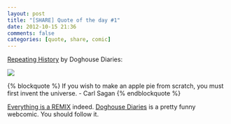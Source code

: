 ```yaml
---
layout: post
title: "[SHARE] Quote of the day #1"
date: 2012-10-15 21:36
comments: false
categories: [quote, share, comic]
---
```

[Repeating History](http://thedoghousediaries.com/4624) by Doghouse Diaries:

![](http://thedoghousediaries.com/comics/uncategorized/2012-10-15-30f166b.png)

<!-- more -->

{% blockquote %}
If you wish to make an apple pie from scratch, you must first invent the universe. - Carl Sagan
{% endblockquote %}

[Everything is a REMIX](http://www.everythingisaremix.info/) indeed. [Doghouse Diaries](http://thedoghousediaries.com/) is a pretty funny webcomic. You should follow it.